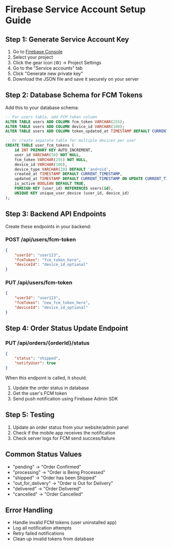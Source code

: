 # Firebase Service Account Setup Guide

## Step 1: Generate Service Account Key

1. Go to [Firebase Console](https://console.firebase.google.com/)
2. Select your project
3. Click the gear icon (⚙️) → Project Settings
4. Go to the "Service accounts" tab
5. Click "Generate new private key"
6. Download the JSON file and save it securely on your server

## Step 2: Database Schema for FCM Tokens

Add this to your database schema:

```sql
-- For users table, add FCM token column
ALTER TABLE users ADD COLUMN fcm_token VARCHAR(255);
ALTER TABLE users ADD COLUMN device_id VARCHAR(100);
ALTER TABLE users ADD COLUMN token_updated_at TIMESTAMP DEFAULT CURRENT_TIMESTAMP;

-- Or create separate table for multiple devices per user
CREATE TABLE user_fcm_tokens (
    id INT PRIMARY KEY AUTO_INCREMENT,
    user_id VARCHAR(50) NOT NULL,
    fcm_token VARCHAR(255) NOT NULL,
    device_id VARCHAR(100),
    device_type VARCHAR(20) DEFAULT 'android',
    created_at TIMESTAMP DEFAULT CURRENT_TIMESTAMP,
    updated_at TIMESTAMP DEFAULT CURRENT_TIMESTAMP ON UPDATE CURRENT_TIMESTAMP,
    is_active BOOLEAN DEFAULT TRUE,
    FOREIGN KEY (user_id) REFERENCES users(id),
    UNIQUE KEY unique_user_device (user_id, device_id)
);
```

## Step 3: Backend API Endpoints

Create these endpoints in your backend:

### POST /api/users/fcm-token

```json
{
	"userId": "user123",
	"fcmToken": "fcm_token_here",
	"deviceId": "device_id_optional"
}
```

### PUT /api/users/fcm-token

```json
{
	"userId": "user123",
	"fcmToken": "new_fcm_token_here",
	"deviceId": "device_id_optional"
}
```

## Step 4: Order Status Update Endpoint

### PUT /api/orders/{orderId}/status

```json
{
	"status": "shipped",
	"notifyUser": true
}
```

When this endpoint is called, it should:

1. Update the order status in database
2. Get the user's FCM token
3. Send push notification using Firebase Admin SDK

## Step 5: Testing

1. Update an order status from your website/admin panel
2. Check if the mobile app receives the notification
3. Check server logs for FCM send success/failure

## Common Status Values

- "pending" → "Order Confirmed"
- "processing" → "Order is Being Processed"
- "shipped" → "Order has been Shipped"
- "out_for_delivery" → "Order is Out for Delivery"
- "delivered" → "Order Delivered"
- "cancelled" → "Order Cancelled"

## Error Handling

- Handle invalid FCM tokens (user uninstalled app)
- Log all notification attempts
- Retry failed notifications
- Clean up invalid tokens from database
